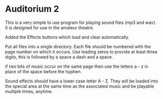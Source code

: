 Auditorium 2
============

This is a very simple to use program for playing sound files (mp3 and wav).
It is designed for use in the amateur theatre.

Added the Effects buttons which load and clear automatically.

Put all files into a single directory.  Each file should be numbered with
the page number on which it occurs.  Use leading zeros to provide at least
three digits, this is followed by a space a dash and a space.

if two bits of music occur on the same page then use the letters a - z in place
of the space before the hyphen.

Sound effects should have a lower case letter A - Z.  They will be loaded into
the special area at the same time as the associated music and be playable
multiple times, anytime.
